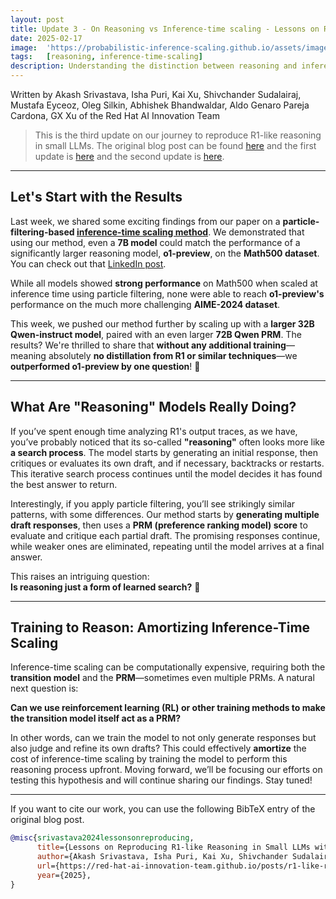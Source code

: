 ```yaml
---
layout: post
title: Update 3 - On Reasoning vs Inference-time scaling - Lessons on Reproducing R1-like Reasoning in Small LLMs without using DeepSeek-R1-Zero (or its derivatives)
date: 2025-02-17
image:  'https://probabilistic-inference-scaling.github.io/assets/images/process_video_cover.jpg'
tags:   [reasoning, inference-time-scaling]
description: Understanding the distinction between reasoning and inference-time scaling in LLMs - insights from our R1 reproduction experiments.
---
```


Written by Akash Srivastava, Isha Puri, Kai Xu, Shivchander Sudalairaj, Mustafa Eyceoz, Oleg Silkin, Abhishek Bhandwaldar, Aldo Genaro Pareja Cardona, GX Xu of the Red Hat AI Innovation Team

> This is the third update on our journey to reproduce R1-like reasoning in small LLMs.
> The original blog post can be found [here](https://red-hat-ai-innovation-team.github.io/posts/r1-like-reasoning) and the first update is [here](https://red-hat-ai-innovation-team.github.io/posts/r1-like-reasoning-update-1) and the second update is [here](https://red-hat-ai-innovation-team.github.io/posts/r1-like-reasoning-update-2).

---

## Let's Start with the Results  

Last week, we shared some exciting findings from our paper on a **particle-filtering-based [inference-time scaling method](https://arxiv.org/abs/2502.01618)**. We demonstrated that using our method, even a **7B model** could match the performance of a significantly larger reasoning model, **o1-preview**, on the **Math500 dataset**. You can check out that [LinkedIn post](https://www.linkedin.com/posts/dr-akash-sri_were-kicking-off-the-second-week-of-our-activity-7294901426877546498-G3SD?utm_source=share&utm_medium=member_desktop&rcm=ACoAAAQzpaEBoCVqmL5C9AIS3IcpKtXoSQqoNNk).  

While all models showed **strong performance** on Math500 when scaled at inference time using particle filtering, none were able to reach **o1-preview's** performance on the much more challenging **AIME-2024 dataset**.  

This week, we pushed our method further by scaling up with a **larger 32B Qwen-instruct model**, paired with an even larger **72B Qwen PRM**. The results? We're thrilled to share that **without any additional training**—meaning absolutely **no distillation from R1 or similar techniques**—we **outperformed o1-preview by one question**! 🎉  

---

## What Are "Reasoning" Models Really Doing?  

If you’ve spent enough time analyzing R1's output traces, as we have, you’ve probably noticed that its so-called **"reasoning"** often looks more like **a search process**. The model starts by generating an initial response, then critiques or evaluates its own draft, and if necessary, backtracks or restarts. This iterative search process continues until the model decides it has found the best answer to return.  

Interestingly, if you apply particle filtering, you’ll see strikingly similar patterns, with some differences. Our method starts by **generating multiple draft responses**, then uses a **PRM (preference ranking model) score** to evaluate and critique each partial draft. The promising responses continue, while weaker ones are eliminated, repeating until the model arrives at a final answer.  

This raises an intriguing question:  
**Is reasoning just a form of learned search?** 🤔  

---

## Training to Reason: Amortizing Inference-Time Scaling  

Inference-time scaling can be computationally expensive, requiring both the **transition model** and the **PRM**—sometimes even multiple PRMs. A natural next question is:  

**Can we use reinforcement learning (RL) or other training methods to make the transition model itself act as a PRM?**  

In other words, can we train the model to not only generate responses but also judge and refine its own drafts? This could effectively **amortize** the cost of inference-time scaling by training the model to perform this reasoning process upfront.  Moving forward, we’ll be focusing our efforts on testing this hypothesis and will continue sharing our findings. Stay tuned!  

---

If you want to cite our work, you can use the following BibTeX entry of the original blog post.

```bibtex
@misc{srivastava2024lessonsonreproducing,  
      title={Lessons on Reproducing R1-like Reasoning in Small LLMs without using DeepSeek-R1-Zero (or its derivatives)},  
      author={Akash Srivastava, Isha Puri, Kai Xu, Shivchander Sudalairaj, Mustafa Eyceoz, Oleg Silkin, Abhishek Bhandwaldar, Aldo Genaro Pareja Cardona and GX Xu},  
      url={https://red-hat-ai-innovation-team.github.io/posts/r1-like-reasoning},  
      year={2025},  
}  
```